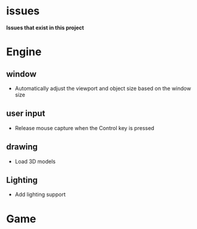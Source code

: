 # issues
**Issues that exist in this project**

# **Engine**

## **window**
* Automatically adjust the viewport and object size based on the window size




## **user input**
* Release mouse capture when the Control key is pressed



## **drawing**
* Load 3D models



## **Lighting**
* Add lighting support


# **Game**

## 